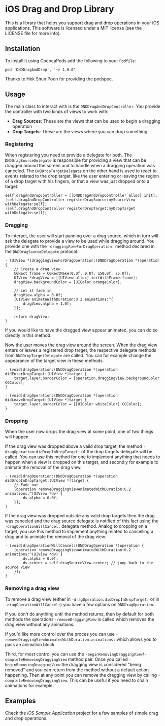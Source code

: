 # iOS Drag and Drop Library

This is a library that helps you support drag and drop operations in your iOS applications. This software is licensed under a MIT license (see the LICENSE file for more info).


## Installation

To install it using CococaPods add the following to your `Podfile`:

    pod 'DNDDragAndDrop', '~> 1.0.0'

Thanks to Hok Shun Poon for providing the podspec.


## Usage

The main class to interact with is the `DNDDragAndDropController`. You provide the controller with two kinds of views to work with:

* **Drag Sources**: These are the views that can be used to begin a dragging operation
* **Drop Targets**: These are the views where you can drop something


### Registering

When registering you need to provide a delegate for both. The `DNDDragSourceDelegate` is responsible for providing a view that can be dragged around the screen and to handle when a dragging operation was canceled. The `DNDDropTargetDelegate` on the other hand is used to react to events related to the drop target, like the user entering or leaving the region of a drop target with his fingers, or that a view was just dropped onto a target.

    self.dragAndDropController = [[DNDDragAndDropController alloc] init];
    [self.dragAndDropController registerDragSource:mySourceView withDelegate:self];
    [self.dragAndDropController registerDropTarget:myDropTarget withDelegate:self];


### Dragging

To interact, the user will start panning over a drag source, which in turn will ask the delegate to provide a view to be used while dragging around. You provide one with the `-draggingViewForDragOperation:` method declared in the `DNDDragSourceDelegate` protocol.

    - (UIView *)draggingViewForDragOperation:(DNDDragOperation *)operation {
        // Create a drag view
        CGRect frame = CGRectMake(0.0f, 0.0f, 150.0f, 75.0f);
        UIView *dragView = [[UIView alloc] initWithFrame:frame];
        dragView.backgroundColor = [UIColor orangeColor];
        
        // Let it fade in
        dragView.alpha = 0.0f;
        [UIView animateWithDuration:0.2 animations:^{
            dragView.alpha = 1.0f;
        }];
        
        return dragView;
    }

If you would like to have the dragged view appear animated, you can do so directly in this method.

Now the user moves the drag view around the screen. When the drag view enters or leaves a registered drop target, the respective delegate methods from `DNDDropTargetDelegate` are called. You can for example change the appearance of the target view in these methods.

    - (void)dragOperation:(DNDDragOperation *)operation didEnterDropTarget:(UIView *)target {
        target.layer.borderColor = [operation.draggingView.backgroundColor CGColor];
    }
    
    - (void)dragOperation:(DNDDragOperation *)operation didLeaveDropTarget:(UIView *)target {
        target.layer.borderColor = [[UIColor whiteColor] CGColor];
    }


### Dropping

When the user now drops the drag view at some point, one of two things will happen.

If the drag view was dropped above a vaild drop target, the method `-dragOperation:didDropInDropTarget:` of the drop targets delegate will be called. You can use this method for one to implement anything that needs to happen when a view is dropped on this target, and secondly for example to animate the removal of the drag view.

    - (void)dragOperation:(DNDDragOperation *)operation didDropInDropTarget:(UIView *)target {
        // Fade out
        [operation removeDraggingViewAnimatedWithDuration:0.2 animations:^(UIView *dv) {
            dv.alpha = 0.0f;
        }];
    }

If the drag view was dropped outside any valid drop targets then the drag was canceled and the drag source delegate is notified of this fact using the `-dragOperationWillCancel:` delegate method. Analog to dropping on a target, you use this method to implement anything related to cancelling a drag and to animate the removal of the drag view.

    - (void)dragOperationWillCancel:(DNDDragOperation *)operation {
        [operation removeDraggingViewAnimatedWithDuration:0.2 animations:^(UIView *dv) {
            dv.alpha = 0.0f;
            dv.center = self.dragSourceView.center; // jump back to the source view
        }];
    }


### Removing a drag view

To remove a drag view (either in `-dragOperation:didDropInDropTarget:` or in `-dragOperationWillCancel:`) you have a few options on `DNDDragOperation`.

If you don't do anything until the method returns, then by default for both methods the operations `-removeDraggingView` is called which removes the drag view without any animations.

If you'd like more control over the proces you can use `-removeDraggingViewAnimatedWithDuration:animations:` which allows you to pass an animation block.

Third, for most control you can use the `-beginRemovingDraggingView`/`-completeRemovingDraggingView` method pair. Once you called `-beginRemovingDraggingView` the dragging view is considered "being removed" and you can return from the method without a default action happening. Then at any point you can remove the dragging view by calling `-completeRemovingDraggingView`. This can be useful if you need to chain animations for example.


## Examples

Check the *iOS Sample Application* project for a few samples of simple drag and drop operations.